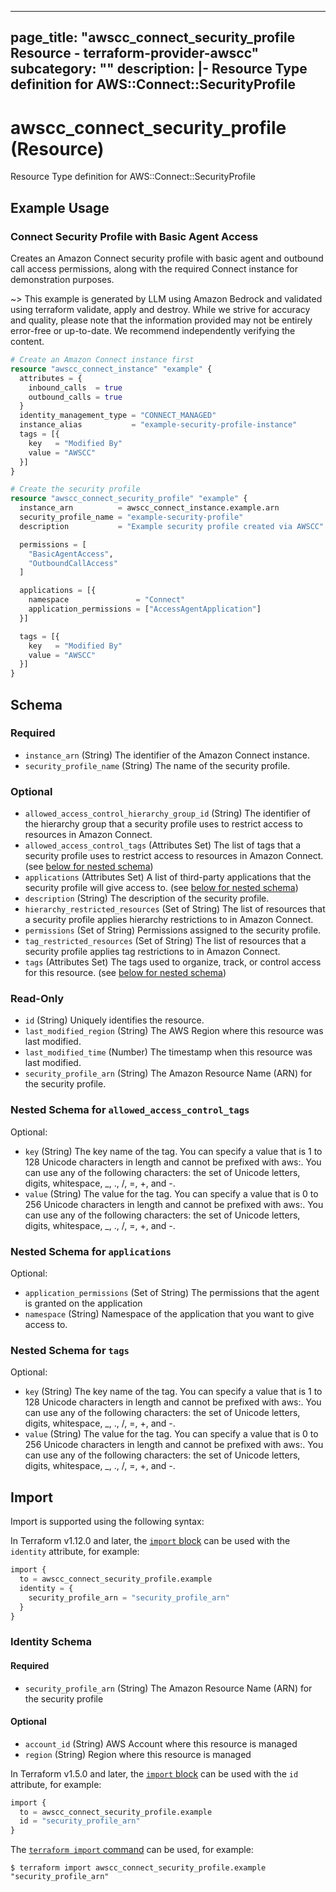 
---
page_title: "awscc_connect_security_profile Resource - terraform-provider-awscc"
subcategory: ""
description: |-
  Resource Type definition for AWS::Connect::SecurityProfile
---

# awscc_connect_security_profile (Resource)

Resource Type definition for AWS::Connect::SecurityProfile

## Example Usage

### Connect Security Profile with Basic Agent Access

Creates an Amazon Connect security profile with basic agent and outbound call access permissions, along with the required Connect instance for demonstration purposes.

~> This example is generated by LLM using Amazon Bedrock and validated using terraform validate, apply and destroy. While we strive for accuracy and quality, please note that the information provided may not be entirely error-free or up-to-date. We recommend independently verifying the content.

```terraform
# Create an Amazon Connect instance first
resource "awscc_connect_instance" "example" {
  attributes = {
    inbound_calls  = true
    outbound_calls = true
  }
  identity_management_type = "CONNECT_MANAGED"
  instance_alias           = "example-security-profile-instance"
  tags = [{
    key   = "Modified By"
    value = "AWSCC"
  }]
}

# Create the security profile
resource "awscc_connect_security_profile" "example" {
  instance_arn          = awscc_connect_instance.example.arn
  security_profile_name = "example-security-profile"
  description           = "Example security profile created via AWSCC"

  permissions = [
    "BasicAgentAccess",
    "OutboundCallAccess"
  ]

  applications = [{
    namespace               = "Connect"
    application_permissions = ["AccessAgentApplication"]
  }]

  tags = [{
    key   = "Modified By"
    value = "AWSCC"
  }]
}
```

<!-- schema generated by tfplugindocs -->
## Schema

### Required

- `instance_arn` (String) The identifier of the Amazon Connect instance.
- `security_profile_name` (String) The name of the security profile.

### Optional

- `allowed_access_control_hierarchy_group_id` (String) The identifier of the hierarchy group that a security profile uses to restrict access to resources in Amazon Connect.
- `allowed_access_control_tags` (Attributes Set) The list of tags that a security profile uses to restrict access to resources in Amazon Connect. (see [below for nested schema](#nestedatt--allowed_access_control_tags))
- `applications` (Attributes Set) A list of third-party applications that the security profile will give access to. (see [below for nested schema](#nestedatt--applications))
- `description` (String) The description of the security profile.
- `hierarchy_restricted_resources` (Set of String) The list of resources that a security profile applies hierarchy restrictions to in Amazon Connect.
- `permissions` (Set of String) Permissions assigned to the security profile.
- `tag_restricted_resources` (Set of String) The list of resources that a security profile applies tag restrictions to in Amazon Connect.
- `tags` (Attributes Set) The tags used to organize, track, or control access for this resource. (see [below for nested schema](#nestedatt--tags))

### Read-Only

- `id` (String) Uniquely identifies the resource.
- `last_modified_region` (String) The AWS Region where this resource was last modified.
- `last_modified_time` (Number) The timestamp when this resource was last modified.
- `security_profile_arn` (String) The Amazon Resource Name (ARN) for the security profile.

<a id="nestedatt--allowed_access_control_tags"></a>
### Nested Schema for `allowed_access_control_tags`

Optional:

- `key` (String) The key name of the tag. You can specify a value that is 1 to 128 Unicode characters in length and cannot be prefixed with aws:. You can use any of the following characters: the set of Unicode letters, digits, whitespace, _, ., /, =, +, and -.
- `value` (String) The value for the tag. You can specify a value that is 0 to 256 Unicode characters in length and cannot be prefixed with aws:. You can use any of the following characters: the set of Unicode letters, digits, whitespace, _, ., /, =, +, and -.


<a id="nestedatt--applications"></a>
### Nested Schema for `applications`

Optional:

- `application_permissions` (Set of String) The permissions that the agent is granted on the application
- `namespace` (String) Namespace of the application that you want to give access to.


<a id="nestedatt--tags"></a>
### Nested Schema for `tags`

Optional:

- `key` (String) The key name of the tag. You can specify a value that is 1 to 128 Unicode characters in length and cannot be prefixed with aws:. You can use any of the following characters: the set of Unicode letters, digits, whitespace, _, ., /, =, +, and -.
- `value` (String) The value for the tag. You can specify a value that is 0 to 256 Unicode characters in length and cannot be prefixed with aws:. You can use any of the following characters: the set of Unicode letters, digits, whitespace, _, ., /, =, +, and -.

## Import

Import is supported using the following syntax:

In Terraform v1.12.0 and later, the [`import` block](https://developer.hashicorp.com/terraform/language/import) can be used with the `identity` attribute, for example:

```terraform
import {
  to = awscc_connect_security_profile.example
  identity = {
    security_profile_arn = "security_profile_arn"
  }
}
```

<!-- schema generated by tfplugindocs -->
### Identity Schema

#### Required

- `security_profile_arn` (String) The Amazon Resource Name (ARN) for the security profile

#### Optional

- `account_id` (String) AWS Account where this resource is managed
- `region` (String) Region where this resource is managed

In Terraform v1.5.0 and later, the [`import` block](https://developer.hashicorp.com/terraform/language/import) can be used with the `id` attribute, for example:

```terraform
import {
  to = awscc_connect_security_profile.example
  id = "security_profile_arn"
}
```

The [`terraform import` command](https://developer.hashicorp.com/terraform/cli/commands/import) can be used, for example:

```shell
$ terraform import awscc_connect_security_profile.example "security_profile_arn"
```
